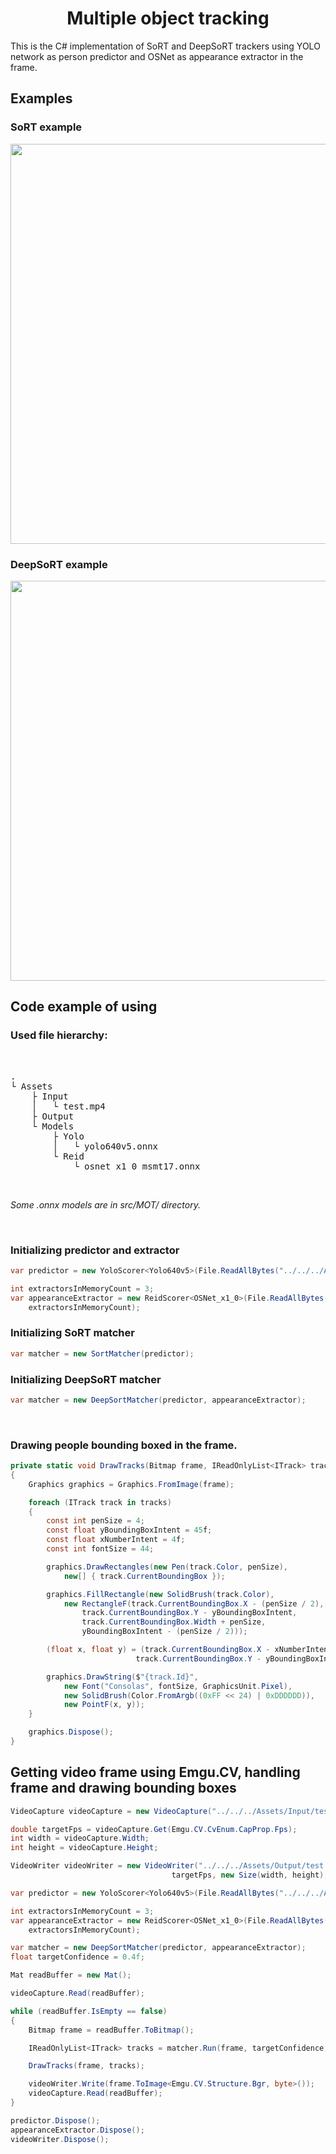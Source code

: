 <h1 align="center">
Multiple object tracking
</h1>

This is the C# implementation of SoRT and DeepSoRT trackers using YOLO network as person predictor and OSNet as appearance extractor in the frame.

## Examples
<h3>SoRT example</h3>
<div align="center">
<img src="./GitAssets/sort.gif" width=640/>
</br>
</div>
<h3>DeepSoRT example</h3>
<div align="center">
<img src="./GitAssets/deepsort.gif" width=640/>
</br>
</div>

## Code example of using
<h3>Used file hierarchy:</h3>
</br>
<pre>
. 
└ Assets
    ├ Input
    │   └ test.mp4
    ├ Output
    └ Models
        ├ Yolo
        │   └ yolo640v5.onnx
        └ Reid
            └ osnet_x1_0_msmt17.onnx
</pre>
</br>

<i>Some .onnx models are in src/MOT/ directory.</i>

</br>

<h3>Initializing predictor and extractor</h3>

```cs
var predictor = new YoloScorer<Yolo640v5>(File.ReadAllBytes("../../../Assets/Models/Yolo/yolo640v5.onnx"));

int extractorsInMemoryCount = 3;
var appearanceExtractor = new ReidScorer<OSNet_x1_0>(File.ReadAllBytes("../../../Assets/Models/Reid/osnet_x1_0_msmt17.onnx"),
    extractorsInMemoryCount);
```

<h3 align="left">Initializing SoRT matcher</h3>

```cs
var matcher = new SortMatcher(predictor);
```

<h3 align="left">Initializing DeepSoRT matcher</h3>

```cs
var matcher = new DeepSortMatcher(predictor, appearanceExtractor);
```

</br>
<h3 align="left">Drawing people bounding boxed in the frame.</h3>

```cs
private static void DrawTracks(Bitmap frame, IReadOnlyList<ITrack> tracks)
{
    Graphics graphics = Graphics.FromImage(frame);

    foreach (ITrack track in tracks)
    {
        const int penSize = 4;
        const float yBoundingBoxIntent = 45f;
        const float xNumberIntent = 4f;
        const int fontSize = 44;

        graphics.DrawRectangles(new Pen(track.Color, penSize),
            new[] { track.CurrentBoundingBox });

        graphics.FillRectangle(new SolidBrush(track.Color),
            new RectangleF(track.CurrentBoundingBox.X - (penSize / 2), 
                track.CurrentBoundingBox.Y - yBoundingBoxIntent,
                track.CurrentBoundingBox.Width + penSize, 
                yBoundingBoxIntent - (penSize / 2)));

        (float x, float y) = (track.CurrentBoundingBox.X - xNumberIntent, 
                            track.CurrentBoundingBox.Y - yBoundingBoxIntent);

        graphics.DrawString($"{track.Id}",
            new Font("Consolas", fontSize, GraphicsUnit.Pixel), 
            new SolidBrush(Color.FromArgb((0xFF << 24) | 0xDDDDDD)),
            new PointF(x, y));
    }

    graphics.Dispose();
}
```

<h2>Getting video frame using Emgu.CV, handling frame and drawing bounding boxes</h2>

```cs
VideoCapture videoCapture = new VideoCapture("../../../Assets/Input/test.mp4");

double targetFps = videoCapture.Get(Emgu.CV.CvEnum.CapProp.Fps);
int width = videoCapture.Width;
int height = videoCapture.Height;

VideoWriter videoWriter = new VideoWriter("../../../Assets/Output/test.mp4", -1, 
                                    targetFps, new Size(width, height), true);

var predictor = new YoloScorer<Yolo640v5>(File.ReadAllBytes("../../../Assets/Models/Yolo/yolo640v5.onnx"));

int extractorsInMemoryCount = 3;
var appearanceExtractor = new ReidScorer<OSNet_x1_0>(File.ReadAllBytes("../../../Assets/Models/Reid/osnet_x1_0_msmt17.onnx"),
    extractorsInMemoryCount);

var matcher = new DeepSortMatcher(predictor, appearanceExtractor);
float targetConfidence = 0.4f;

Mat readBuffer = new Mat();

videoCapture.Read(readBuffer);

while (readBuffer.IsEmpty == false)
{
    Bitmap frame = readBuffer.ToBitmap();

    IReadOnlyList<ITrack> tracks = matcher.Run(frame, targetConfidence, DetectionObjectType.Person);

    DrawTracks(frame, tracks);

    videoWriter.Write(frame.ToImage<Emgu.CV.Structure.Bgr, byte>());
    videoCapture.Read(readBuffer);
}

predictor.Dispose();
appearanceExtractor.Dispose();
videoWriter.Dispose();
```